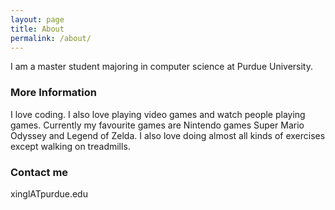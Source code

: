 ```yaml
---
layout: page
title: About
permalink: /about/
---
```


I am a master student majoring in computer science at Purdue University.

### More Information

I love coding. I also love playing video games and watch people playing games. Currently my favourite games are Nintendo games Super Mario Odyssey and Legend of Zelda. I also love doing almost all kinds of exercises except walking on treadmills.

### Contact me

xinglATpurdue.edu
